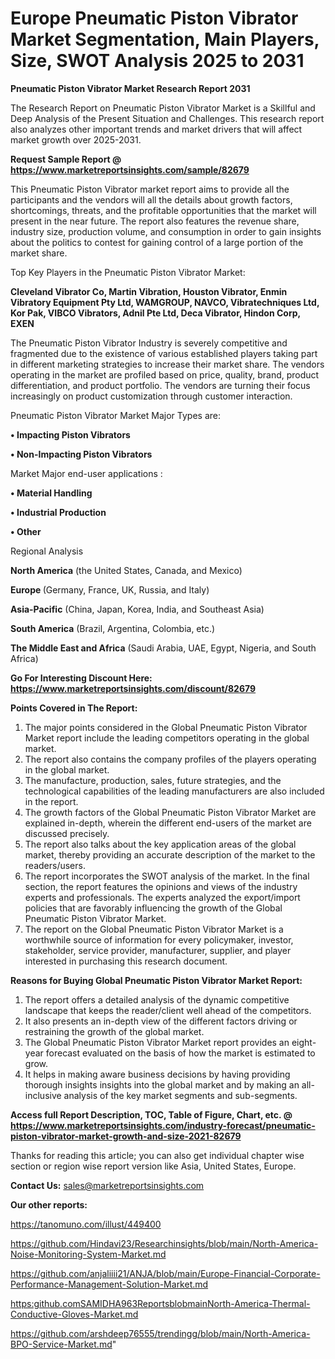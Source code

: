 # Europe Pneumatic Piston Vibrator Market Segmentation, Main Players, Size, SWOT Analysis 2025 to 2031

<strong>Pneumatic Piston Vibrator Market Research Report 2031</strong>

The Research Report on Pneumatic Piston Vibrator Market is a Skillful and Deep Analysis of the Present Situation and Challenges. This research report also analyzes other important trends and market drivers that will affect market growth over 2025-2031.

<strong>Request Sample Report @ <a href=https://www.marketreportsinsights.com/sample/82679>https://www.marketreportsinsights.com/sample/82679</a></strong>

This Pneumatic Piston Vibrator market report aims to provide all the participants and the vendors will all the details about growth factors, shortcomings, threats, and the profitable opportunities that the market will present in the near future. The report also features the revenue share, industry size, production volume, and consumption in order to gain insights about the politics to contest for gaining control of a large portion of the market share.

Top Key Players in the Pneumatic Piston Vibrator Market:

<strong>Cleveland Vibrator Co, Martin Vibration, Houston Vibrator, Enmin Vibratory Equipment Pty Ltd, WAMGROUP, NAVCO, Vibratechniques Ltd, Kor Pak, VIBCO Vibrators, Adnil Pte Ltd, Deca Vibrator, Hindon Corp, EXEN</strong>

The Pneumatic Piston Vibrator Industry is severely competitive and fragmented due to the existence of various established players taking part in different marketing strategies to increase their market share. The vendors operating in the market are profiled based on price, quality, brand, product differentiation, and product portfolio. The vendors are turning their focus increasingly on product customization through customer interaction.

Pneumatic Piston Vibrator Market Major Types are:

<strong>• Impacting Piston Vibrators

• Non-Impacting Piston Vibrators</strong>

Market Major end-user applications :

<strong>• Material Handling

• Industrial Production

• Other</strong>

Regional Analysis

</u><strong><b>North America</b></strong> (the United States, Canada, and Mexico)

<strong><b>Europe </b></strong>(Germany, France, UK, Russia, and Italy)

<strong><b>Asia-Pacific</b></strong> (China, Japan, Korea, India, and Southeast Asia)

<strong><b>South America</b></strong> (Brazil, Argentina, Colombia, etc.)

<strong><b>The Middle East and Africa</b></strong> (Saudi Arabia, UAE, Egypt, Nigeria, and South Africa)

<strong>Go For Interesting Discount Here: <a href=https://www.marketreportsinsights.com/discount/82679>https://www.marketreportsinsights.com/discount/82679</a></strong>

<strong>Points Covered in The Report:</strong>
<ol>
  <li>The major points considered in the Global Pneumatic Piston Vibrator Market report include the leading competitors operating in the global market.</li>
  <li>The report also contains the company profiles of the players operating in the global market.</li>
  <li>The manufacture, production, sales, future strategies, and the technological capabilities of the leading manufacturers are also included in the report.</li>
  <li>The growth factors of the Global Pneumatic Piston Vibrator Market are explained in-depth, wherein the different end-users of the market are discussed precisely.</li>
  <li>The report also talks about the key application areas of the global market, thereby providing an accurate description of the market to the readers/users.</li>
  <li>The report incorporates the SWOT analysis of the market. In the final section, the report features the opinions and views of the industry experts and professionals. The experts analyzed the export/import policies that are favorably influencing the growth of the Global Pneumatic Piston Vibrator Market.</li>
  <li>The report on the Global Pneumatic Piston Vibrator Market is a worthwhile source of information for every policymaker, investor, stakeholder, service provider, manufacturer, supplier, and player interested in purchasing this research document.</li>
</ol>
<strong>Reasons for Buying Global Pneumatic Piston Vibrator Market Report:</strong>

<ol>
  <li>The report offers a detailed analysis of the dynamic competitive landscape that keeps the reader/client well ahead of the competitors.</li>
  <li>It also presents an in-depth view of the different factors driving or restraining the growth of the global market.</li>
  <li>The Global Pneumatic Piston Vibrator Market report provides an eight-year forecast evaluated on the basis of how the market is estimated to grow.</li>
  <li>It helps in making aware business decisions by having providing thorough insights insights into the global market and by making an all-inclusive analysis of the key market segments and sub-segments.</li>
</ol>
<strong>Access full Report Description, TOC, Table of Figure, Chart, etc. @ <a href=https://www.marketreportsinsights.com/industry-forecast/pneumatic-piston-vibrator-market-growth-and-size-2021-82679>https://www.marketreportsinsights.com/industry-forecast/pneumatic-piston-vibrator-market-growth-and-size-2021-82679</a></strong>


Thanks for reading this article; you can also get individual chapter wise section or region wise report version like Asia, United States, Europe.

<strong>Contact Us:</strong>
sales@marketreportsinsights.com

<strong>Our other reports:</strong>

<a href=https://tanomuno.com/illust/449400>https://tanomuno.com/illust/449400</a>

<a href=https://github.com/Hindavi23/Researchinsights/blob/main/North-America-Noise-Monitoring-System-Market.md>https://github.com/Hindavi23/Researchinsights/blob/main/North-America-Noise-Monitoring-System-Market.md</a>

<a href=https://github.com/anjaliiii21/ANJA/blob/main/Europe-Financial-Corporate-Performance-Management-Solution-Market.md>https://github.com/anjaliiii21/ANJA/blob/main/Europe-Financial-Corporate-Performance-Management-Solution-Market.md</a>

<a href=https:github.comSAMIDHA963ReportsblobmainNorth-America-Thermal-Conductive-Gloves-Market.md>https:github.comSAMIDHA963ReportsblobmainNorth-America-Thermal-Conductive-Gloves-Market.md</a>

<a href=https://github.com/arshdeep76555/trendingg/blob/main/North-America-BPO-Service-Market.md>https://github.com/arshdeep76555/trendingg/blob/main/North-America-BPO-Service-Market.md</a>"
